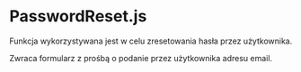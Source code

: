 
# PasswordReset.js

Funkcja wykorzystywana jest w celu zresetowania hasła przez użytkownika. 

Zwraca formularz z prośbą o podanie przez użytkownika adresu email.
